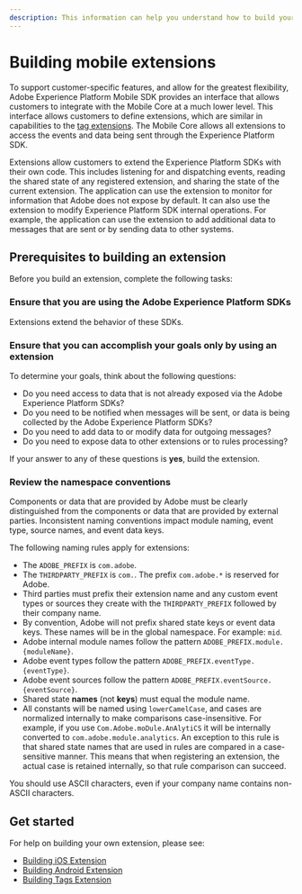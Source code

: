 ```yaml
---
description: This information can help you understand how to build your own extension.
---
```


# Building mobile extensions

To support customer-specific features, and allow for the greatest flexibility, Adobe Experience Platform Mobile SDK provides an interface that allows customers to integrate with the Mobile Core at a much lower level. This interface allows customers to define extensions, which are similar in capabilities to the [tag extensions](https://experienceleague.adobe.com/docs/experience-platform/tags/ui/extensions/overview.html). The Mobile Core allows all extensions to access the events and data being sent through the Experience Platform SDK.

Extensions allow customers to extend the Experience Platform SDKs with their own code. This includes listening for and dispatching events, reading the shared state of any registered extension, and sharing the state of the current extension. The application can use the extension to monitor for information that Adobe does not expose by default. It can also use the extension to modify Experience Platform SDK internal operations. For example, the application can use the extension to add additional data to messages that are sent or by sending data to other systems.

## Prerequisites to building an extension

Before you build an extension, complete the following tasks:

### Ensure that you are using the Adobe Experience Platform SDKs

  Extensions extend the behavior of these SDKs.

### Ensure that you can accomplish your goals only by using an extension

  To determine your goals, think about the following questions:

  * Do you need access to data that is not already exposed via the Adobe Experience Platform SDKs?    
  * Do you need to be notified when messages will be sent, or data is being collected by the Adobe Experience Platform SDKs?   
  * Do you need to add data to or modify data for outgoing messages?    
  * Do you need to expose data to other extensions or to rules processing?

  If your answer to any of these questions is **yes**, build the extension.

### Review the namespace conventions

Components or data that are provided by Adobe must be clearly distinguished from the components or data that are provided by external parties. Inconsistent naming conventions impact module naming, event type, source names, and event data keys.

The following naming rules apply for extensions:

* The `ADOBE_PREFIX` is `com.adobe`.
* The `THIRDPARTY_PREFIX` is `com.`. The prefix `com.adobe.*` is reserved for Adobe.
* Third parties must prefix their extension name and any custom event types or sources they create with the `THIRDPARTY_PREFIX` followed by their company name.
* By convention, Adobe will not prefix shared state keys or event data keys.  These names will be in the global namespace. For example: `mid`.
* Adobe internal module names follow the pattern `ADOBE_PREFIX.module.{moduleName}`. 
* Adobe event types follow the pattern `ADOBE_PREFIX.eventType.{eventType}`. 
* Adobe event sources follow the pattern `ADOBE_PREFIX.eventSource.{eventSource}`. 
* Shared state **names** (not **keys**) must equal the module name. 
* All constants will be named using `lowerCamelCase`, and cases are normalized internally to make comparisons case-insensitive. For example, if you use `Com.Adobe.moDule.AnAlytiCS` it will be internally converted to `com.adobe.module.analytics`. An exception to this rule is that shared state names that are used in rules are compared in a case-sensitive manner. This means that when registering an extension, the actual case is retained internally, so that rule comparison can succeed.

<InlineAlert variant="warning" slots="text"/>

You should use ASCII characters, even if your company name contains non-ASCII characters.

## Get started

For help on building your own extension, please see:
* [Building iOS Extension](https://github.com/adobe/aepsdk-core-ios/blob/main/Documentation/EventHub/BuildingExtensions.md)
* [Building Android Extension](https://github.com/adobe/aepsdk-core-android/blob/main/Documentation/EventHub/BuildingExtensions.md)
* [Building Tags Extension](https://experienceleague.adobe.com/docs/experience-platform/tags/extension-dev/overview.html)
